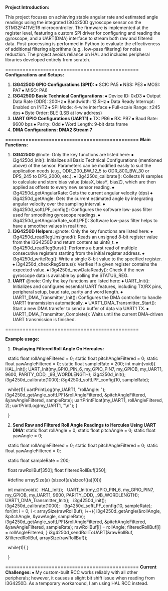 **Project Introduction:**



This project focuses on achieving stable angular rate and estimated angle readings using the integrated I3G4250D gyroscope sensor on the STM32F411VET6 microcontroller. The firmware is implemented at the register level, featuring a custom SPI driver for configuring and reading the gyroscope, and a UART(DMA) interface to stream both raw and filtered data. Post-processing is performed in Python to evaluate the effectiveness of additional filtering algorithms (e.g., low-pass filtering) for noise reduction. The project avoids reliance on HAL and includes peripheral libraries developed entirely from scratch.



==============================================
**Configurations and Setups:**

1. **I3G4250D GPIO Configurations (SPI1):**
   ⦁	SCK: PA5
   ⦁	NSS: PE3
   ⦁	MOSI: PA7
   ⦁	MISO: PA6
2. **I3G4250D Basic Technical Configurations:**
   ⦁	Device ID: 0xD3
   ⦁	Output Data Rate (ODR): 200Hz
   ⦁	Bandwidth: 12.5Hz
   ⦁	Data Ready Interrupt: Enabled on INT2
   ⦁	SPI Mode: 4-wire interface
   ⦁	Full-scale Range: ±245 dps
   ⦁	Byte Order: BLE (LSB at low address)
3. **UART GPIO Configurations (UART1)**
   ⦁	TX: PB6
   ⦁	RX: PB7
   ⦁	Baud Rate: 9600 bps
   ⦁	Parity: Odd
   ⦁	Word Length: 9-bit data frame
4. **DMA Configurations: DMA2 Stream 7**





==============================================
**Main Functions:**

1. **I3G4250D**
   @note: Only the key functions are listed here:
   ⦁	i3g4250d\_init(): Initializes all Basic Technical Configurations (mentioned above) of the sensor. Parameters can be modified easily to suit the application needs (e.g., ODR\_200\_BW\_12\_5 to ODR\_800\_BW\_30 or DPS\_245 to DPS\_2000, etc.).
   ⦁	i3g4250d\_calibrate(): Collects N samples to calculate and store bias value (biasX, biasY, biasZ), which are then applied as offsets to every new sensor reading.
   ⦁	i3g4250d\_getAngularRate: Gets the current angular velocity (dps)
   ⦁	i3g4250d\_getAngle: Gets the current estimated angle by integrating angular velocity over the sampling interval.
   ⦁	i3g4250d\_softLPF\_config(): Configures the software low-pass filter used for smoothing gyroscope readings.
   ⦁	i3g4250d\_getAngularRate\_softLPF(): Software low-pass filter helps to have a smoother values in real time.
2. **I3G4250D Helpers:**
   @note: Only the key functions are listed here:
   ⦁	i3g4250d\_readRegUnsigned(): Reads an unsigned 8-bit register value from the I3G4250D and return content as uint8\_t.
   ⦁	i3g4250d\_readRegBurst(): Performs a burst read of multiple consecutive registers starting from the initial register address.
   ⦁	i3g4250d\_writeReg(): Write a single 8-bit value to the specified register.
   ⦁	i3g4250d\_checkRegStatus(): Verifies if a given register contains the expected value.
   ⦁	i3g4250d\_newDataReady(): Check if the new gyroscope data is available by polling the STATUS\_REG.
3. **UART**
   @note: Only the key functions are listed here:
   ⦁	UART\_Init(): Initializes and configures essential UART features, including TX/RX pins, peripheral setup, baud rate, parity and word length.
   ⦁	UART1\_DMA\_Transmitter\_Init(): Configures the DMA controller to handle UART1 transmission automatically.
   ⦁	UART1\_DMA\_Transmitter\_Start(): Start a new DMA transfer to send a buffer of data via UART1 TX.
   ⦁	UART1\_DMA\_Transmitter\_Complete(): Waits until the current DMA-driven UART transmission is finished.



==============================================

**Example usage:**



1. **Displaying Filtered Roll Angle On Hercules:**



&nbsp;	static float rollAngleFiltered = 0;
	static float pitchAngleFiltered = 0;
	static float yawAngleFiltered = 0;
	static float sampleRate = 200;
	int main(void){
		HAL\_Init();
		UART\_Init(my\_GPIO\_PIN\_6, my\_GPIO\_PIN7, my\_GPIOB, my\_UART1, 9600, PARITY\_ODD, \_9B\_WORDLENGTH);
		i3g4250d\_init();
		i3g4250d\_calibrate(1000);
		i3g4250d\_softLPF\_config(10, sampleRate);



&nbsp;		while(1){
			uartPrintLog(my\_UART1, "rollAngle: ");
			i3g4250d\_getAngle\_softLPF(\&rollAngleFiltered, \&pitchAngleFiltered, \&yawAngleFiltered, sampleRate);
			uartPrintFloat(my\_UART1, rollAngleFiltered, 2);
			uartPrintLog(my\_UART1, "\\n");
		}

&nbsp;	}





2. **Send Raw and Filtered Roll Angle Readings to Hercules Using UART DMA:**
   static float rollAngle = 0;
   static float pitchAngle = 0;
   static float yawAngle = 0;

&nbsp;	static float rollAngleFiltered = 0;
	static float pitchAngleFiltered = 0;
	static float yawAngleFiltered = 0;

&nbsp;	static float sampleRate = 200;

&nbsp;	float rawRollBuf\[350];
	float filteredRollBuf\[350];

&nbsp;	#define arraySize(a)	(sizeof(a)/sizeof((a)\[0]))

&nbsp;	int main(void){
 		HAL\_Init();
 		UART\_Init(my\_GPIO\_PIN\_6, my\_GPIO\_PIN7, my\_GPIOB, my\_UART1, 9600, PARITY\_ODD, \_9B\_WORDLENGTH);
		UART1\_DMA\_Transmitter\_Init();
 		i3g4250d\_init();
 		i3g4250d\_calibrate(1000);
 		i3g4250d\_softLPF\_config(10, sampleRate);
		for(int i = 0; i < arraySize(rawRollBuf); i++){
			i3g4250d\_getAngle(\&rollAngle, \&pitchAngle, \&yawAngle, sampleRate);
			i3g4250d\_getAngle\_softLPF(\&rollAngleFiltered, \&pitchAngleFiltered, \&yawAngleFiltered, sampleRate);
			rawRollBuf\[i] = rollAngle;
			filteredRollBuf\[i] = rollAngleFiltered;
		}
		i3g4250d\_sendRollToUART(\&rawRollBuf, \&filteredRollBuf, arraySize(rawRollBuf));

&nbsp;		while(1){
		}

&nbsp;	}



==============================================
**Current Challenges:**
⦁ My custom-built RCC works reliably with all other peripherals; however, it causes a slight bit shift issue when reading from I3G4250D. As a temporary workaround, I am using HAL RCC instead.

